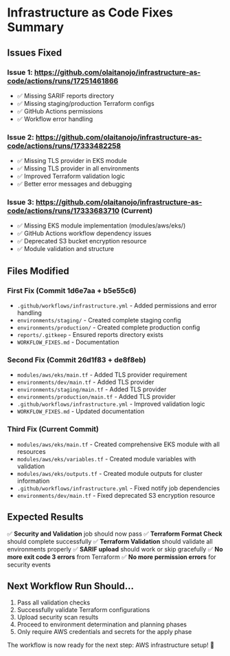# Infrastructure as Code Fixes Summary

## Issues Fixed

### Issue 1: https://github.com/olaitanojo/infrastructure-as-code/actions/runs/17251461866
- ✅ Missing SARIF reports directory 
- ✅ Missing staging/production Terraform configs
- ✅ GitHub Actions permissions
- ✅ Workflow error handling

### Issue 2: https://github.com/olaitanojo/infrastructure-as-code/actions/runs/17333482258  
- ✅ Missing TLS provider in EKS module
- ✅ Missing TLS provider in all environments
- ✅ Improved Terraform validation logic
- ✅ Better error messages and debugging

### Issue 3: https://github.com/olaitanojo/infrastructure-as-code/actions/runs/17333683710 (Current)
- ✅ Missing EKS module implementation (modules/aws/eks/)
- ✅ GitHub Actions workflow dependency issues
- ✅ Deprecated S3 bucket encryption resource
- ✅ Module validation and structure

## Files Modified

### First Fix (Commit 1d6e7aa + b5e55c6)
- `.github/workflows/infrastructure.yml` - Added permissions and error handling
- `environments/staging/` - Created complete staging config
- `environments/production/` - Created complete production config  
- `reports/.gitkeep` - Ensured reports directory exists
- `WORKFLOW_FIXES.md` - Documentation

### Second Fix (Commit 26d1f83 + de8f8eb)
- `modules/aws/eks/main.tf` - Added TLS provider requirement
- `environments/dev/main.tf` - Added TLS provider
- `environments/staging/main.tf` - Added TLS provider  
- `environments/production/main.tf` - Added TLS provider
- `.github/workflows/infrastructure.yml` - Improved validation logic
- `WORKFLOW_FIXES.md` - Updated documentation

### Third Fix (Current Commit)
- `modules/aws/eks/main.tf` - Created comprehensive EKS module with all resources
- `modules/aws/eks/variables.tf` - Created module variables with validation
- `modules/aws/eks/outputs.tf` - Created module outputs for cluster information
- `.github/workflows/infrastructure.yml` - Fixed notify job dependencies
- `environments/dev/main.tf` - Fixed deprecated S3 encryption resource

## Expected Results

✅ **Security and Validation** job should now pass
✅ **Terraform Format Check** should complete successfully
✅ **Terraform Validation** should validate all environments properly
✅ **SARIF upload** should work or skip gracefully
✅ **No more exit code 3 errors** from Terraform
✅ **No more permission errors** for security events

## Next Workflow Run Should...

1. Pass all validation checks
2. Successfully validate Terraform configurations
3. Upload security scan results 
4. Proceed to environment determination and planning phases
5. Only require AWS credentials and secrets for the apply phase

The workflow is now ready for the next step: AWS infrastructure setup! 🚀
